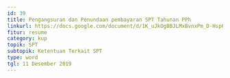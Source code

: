 ```yaml
---
id: 39
title: Pengangsuran dan Penundaan pembayaran SPT Tahunan PPh
linkurl: https://docs.google.com/document/d/1K_uJkOgBBJLMxBvnxPm_D-Hsp63q3X5Q4ITesF2X7sw/edit?usp=drivesdk
fitur: resume
category: kup
topik: SPT
subtopik: Ketentuan Terkait SPT
type: word
tgl: 11 Desember 2019
---
```

